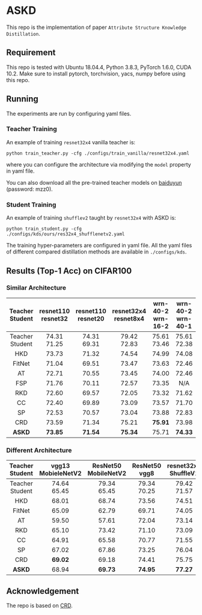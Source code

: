 # ASKD
This repo is the implementation of paper `Attribute Structure Knowledge Distillation`.


## Requirement
This repo is tested with Ubuntu 18.04.4, Python 3.8.3, PyTorch 1.6.0, CUDA 10.2.
Make sure to install pytorch, torchvision, yacs, numpy before using this repo.

## Running
The experiments are run by configuring yaml files. 
### Teacher Training
An example of training `resnet32x4` vanilla teacher is:
```
python train_teacher.py -cfg ./configs/train_vanilla/resnet32x4.yaml
```
where you can configure the architecture via modifying the `model` property in yaml file.

You can also download all the pre-trained teacher models on [baiduyun](https://pan.baidu.com/s/1VPkc3tVY27ZmF20QoZ0Ivw) (password: mzz0). 

### Student Training
An example of training `shufflev2` taught by `resnet32x4` with ASKD is:
```
python train_student.py -cfg ./configs/kds/ours/res32x4_shufflenetv2.yaml
```
The training hyper-parameters are configured in yaml file. All the yaml files of 
different compared distillation methods are available in `./configs/kds`.

## Results (Top-1 Acc) on CIFAR100

### Similar Architecture

| Teacher <br> Student | resnet110 <br> resnet32 | resnet110 <br> resnet20 | resnet32x4 <br> resnet8x4 | wrn-40-2 <br> wrn-16-2 |  wrn-40-2 <br> wrn-40-1 |
|:---------------:|:-----------------:|:-----------------:|:-----------------:|:--------------------:|:-----------:|
| Teacher <br> Student |    74.31 <br> 71.25    |    74.31 <br> 69.31    |    79.42 <br> 72.83    |     75.61 <br> 73.46     | 75.61 <br> 72.38 |
| HKD | 73.73 | 71.32 | 74.54 | 74.99 | 74.08 |
| FitNet | 71.04 | 69.51 | 73.47 | 73.63 | 72.46 |
| AT | 72.71 | 70.55 | 73.45 | 74.00 | 72.46 |
| FSP | 71.76 | 70.11 | 72.57 | 73.35 | N/A |
| RKD | 72.60 | 69.57 | 72.05 | 73.32 | 71.62 |
| CC | 72.40 | 69.89 | 73.09 | 73.57 | 71.70 |
| SP | 72.53 | 70.57 | 73.04 | 73.88 | 72.83 |
| CRD | 73.59 | 71.34 | 75.21 | **75.91** | 73.98 |
| **ASKD** | **73.85** | **71.54** | **75.34** | 75.71 | **74.33** |

### Different Architecture

| Teacher <br> Student | vgg13 <br> MobieleNetV2 | ResNet50 <br> MobileNetV2 | ResNet50 <br> vgg8 | resnet32x4 <br> ShuffleV1 |  resnet32x4 <br> ShuffleV2 | wrn40-2 <br> ShuffleV1|
|:---------------:|:-----------------:|:-----------------:|:-----------------:|:--------------------:|:-----------:|:-------------:|
| Teacher <br> Student |    74.64 <br> 65.45    |    79.34 <br> 65.45    |    79.34 <br> 70.25    |    79.42 <br> 71.57     | 79.42 <br> 73.35 | 75.61 <br> 71.57 |
| HKD | 68.01 | 68.74| 73.56| 74.51| 75.52| 75.53|
| FitNet |65.09 | 62.79 | 69.71 | 74.05 | 75.00 | 74.29 |
| AT | 59.50 | 57.61 | 72.04 | 73.14 | 73.48 | 74.65 |
| RKD | 65.10 | 73.42 | 71.10 | 73.09 | 74.10 | 73.11 |
| CC | 64.91 | 65.58 | 70.77 | 71.55 | 73.12 | 71.60 |
| SP | 67.02 | 67.86 | 73.25 | 76.04 | 76.10 | 75.90 |
| CRD | **69.02** | 69.18 | 74.41 | 75.75 | 75.95 | 75.82 |
| **ASKD** | 68.94 | **69.73** | **74.95** | **77.27** | **77.06** | **76.70** |

## Acknowledgement
The repo is based on [CRD](https://github.com/HobbitLong/RepDistiller).
